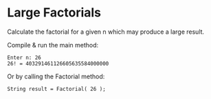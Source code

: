 # Large Factorials

Calculate the factorial for a given n which may produce a large result.

Compile & run the main method:

	Enter n: 26
	26! = 403291461126605635584000000

Or by calling the Factorial method:

	String result = Factorial( 26 );
